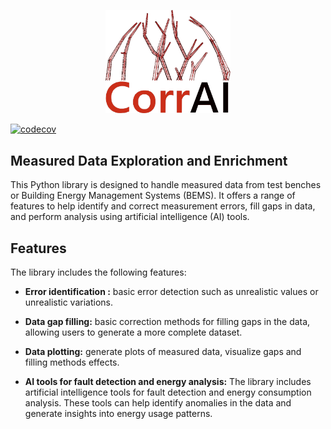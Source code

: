 <p align="center">
  <img src="https://github.com/BuildingEnergySimulationTools/corrai/blob/main/logo_corrai.svg" alt="CorrAI" width="200"/>
</p>

[![codecov](https://codecov.io/gh/BuildingEnergySimulationTools/corrai/branch/main/graph/badge.svg?token=F51O9CXI61)](https://codecov.io/gh/BuildingEnergySimulationTools/corrai)

## Measured Data Exploration and Enrichment

This Python library is designed to handle measured data from test benches or Building Energy Management Systems (BEMS). It offers a range of features to help identify and correct measurement errors, fill gaps in data, and perform analysis using artificial intelligence (AI) tools. 

## Features

The library includes the following features:

- **Error identification :** basic error detection such as unrealistic values or unrealistic variations.

- **Data gap filling:**  basic correction methods for filling gaps in the data, allowing users to generate a more complete dataset.

- **Data plotting:** generate plots of measured data, visualize gaps and filling methods effects.

- **AI tools for fault detection and energy analysis:** The library includes artificial intelligence tools for fault detection and energy consumption analysis. These tools can help identify anomalies in the data and generate insights into energy usage patterns.
